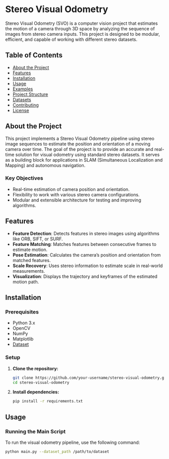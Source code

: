 # Stereo Visual Odometry

Stereo Visual Odometry (SVO) is a computer vision project that estimates the motion of a camera through 3D space by analyzing the sequence of images from stereo camera inputs. This project is designed to be modular, efficient, and capable of working with different stereo datasets.

## Table of Contents
- [About the Project](#about-the-project)
- [Features](#features)
- [Installation](#installation)
- [Usage](#usage)
- [Examples](#examples)
- [Project Structure](#project-structure)
- [Datasets](#datasets)
- [Contributing](#contributing)
- [License](#license)

## About the Project

This project implements a Stereo Visual Odometry pipeline using stereo image sequences to estimate the position and orientation of a moving camera over time. The goal of the project is to provide an accurate and real-time solution for visual odometry using standard stereo datasets. It serves as a building block for applications in SLAM (Simultaneous Localization and Mapping) and autonomous navigation.

### Key Objectives
- Real-time estimation of camera position and orientation.
- Flexibility to work with various stereo camera configurations.
- Modular and extensible architecture for testing and improving algorithms.

## Features

- **Feature Detection**: Detects features in stereo images using algorithms like ORB, SIFT, or SURF.
- **Feature Matching**: Matches features between consecutive frames to estimate motion.
- **Pose Estimation**: Calculates the camera’s position and orientation from matched features.
- **Scale Recovery**: Uses stereo information to estimate scale in real-world measurements.
- **Visualization**: Displays the trajectory and keyframes of the estimated motion path.

## Installation

### Prerequisites

- Python 3.x
- OpenCV
- NumPy
- Matplotlib
- [Dataset](#datasets)

### Setup

1. **Clone the repository:**
    ```bash
    git clone https://github.com/your-username/stereo-visual-odometry.git
    cd stereo-visual-odometry
    ```

2. **Install dependencies:**
    ```bash
    pip install -r requirements.txt
    ```

## Usage

### Running the Main Script

To run the visual odometry pipeline, use the following command:
```bash
python main.py --dataset_path /path/to/dataset
